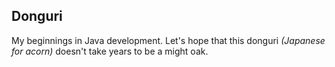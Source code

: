 ## Donguri 

My beginnings in Java development. Let's hope that this donguri *(Japanese for acorn)* doesn't take years to be a might oak.  
